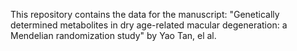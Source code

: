 This repository contains the data for the manuscript: "Genetically determined metabolites in dry age-related macular degeneration: a Mendelian randomization study" by Yao Tan, el al.
